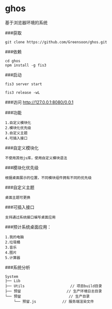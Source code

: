 # ghos
基于浏览器环境的系统


###获取
```
git clone https://github.com/Greensoon/ghos.git
```

###依赖
```
cd ghos
npm install -g fis3
```

###启动
```
fis3 server start

fis3 release -wL
```

###访问
http://127.0.0.1:8080/0.0.1



###功能

```
1.自定义模块化
2.模块化优先级
3.自定义主题
4.可插入接口
```



###自定义模块化

```
不使用其他js库，使用自定义模块语法
```



###模块化优先级

`根据桌面展示的位置，不同模块组件拥有不同的优先级`



###自定义主题

```
桌面主题可更换
```



###可插入接口

```
支持通过系统接口编写桌面应用
```



###预计系统桌面应用：

```
1.我的电脑
2.垃圾桶
3.音乐
4.图片
5.计算器
```



###系统分析

```
System
├── Lib
├── Utils                     // 项目build目录
├── 预留                     // 生产环境日志目录
└── 预留                      // 生产目录
	└── 预留.js            // 服务端渲染文件

```
